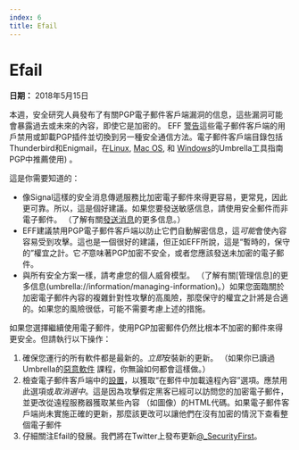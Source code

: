 ```yaml
---
index: 6
title: Efail
---
```

**Efail**
=====================================

**日期：** 2018年5月15日

本週，安全研究人員發布了有關PGP電子郵件客戶端漏洞的信息，這些漏洞可能會暴露過去或未來的內容，即使它是加密的。 EFF [警告](https://www.eff.org/deeplinks/2018/05/not-so-pretty-what-you-need-know-about-e-fail-and-pgp-flaw-0)這些電子郵件客戶端的用戶禁用或卸載PGP插件並切換到另一種安全通信方法。電子郵件客戶端目錄包括Thunderbird和Enigmail，在[Linux](umbrella://tools/pgp/s_pgp-for-linux.md), [Mac OS](umbrella://tools/pgp/s_pgp-for-mac-os-x.md), 和 [Windows](umbrella://tools/pgp/s_pgp-for-windows.md)的Umbrella工具指南PGP中推薦使用)
。

這是你需要知道的：

* 像Signal這樣的安全消息傳遞服務比加密電子郵件來得更容易，更常見，因此更可靠。所以，這是個好建議。如果您要發送敏感信息，請使用安全郵件而非電子郵件。 （了解有關[發送消息](umbrella://communications/sending-a-message)的更多信息。）
* EFF建議禁用PGP電子郵件客戶端以防止它們自動解密信息，這*可能*會使內容容易受到攻擊。這也是一個很好的建議，但正如EFF所說，這是“暫時的，保守的”權宜之計。它*不*意味著PGP加密不安全，或者您應該發送未加密的電子郵件。
* 與所有安全方案一樣，請考慮您的個人威脅模型。 （了解有關[管理信息]的更多信息(umbrella://information/managing-information)。）如果您面臨關於加密電子郵件內容的複雜針對性攻擊的高風險，那麼保守的權宜之計將是合適的。如果您的風險很低，可能不需要考慮上述的措施。

如果您選擇繼續使用電子郵件，使用PGP加密郵件仍然比根本不加密的郵件來得更安全。但請執行以下操作：

1. 確保您運行的所有軟件都是最新的。*立即*安裝新的更新。 （如果你已讀過Umbrella的[惡意軟件](umbrella://information/malware) 課程，你無論如何都會這樣做。）
2. 檢查電子郵件客戶端中的[設置](https://twitter.com/GPGTools/status/995986721891405825?s=19)，以獲取“在郵件中加載遠程內容”選項。應禁用此選項或*取消選中*。這是因為攻擊假定黑客已經可以訪問您的加密電子郵件，並更改從遠程服務器獲取某些內容 （如圖像）的HTML代碼。如果電子郵件客戶端尚未實施正確的更新，那麼該更改可以讓他們在沒有加密的情況下查看整個電子郵件
3.  仔細關注Efail的發展。我們將在Twitter上發布更新[@_SecurityFirst](https://twitter.com/_SecurityFirst)。